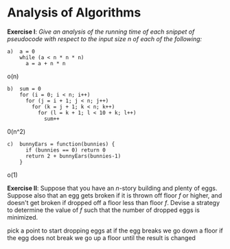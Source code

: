 # Analysis of Algorithms
**Exercise I**: _Give an analysis of the running time of each snippet of pseudocode with respect to the input size n of each of the following:_
```
a)  a = 0
    while (a < n * n * n) 
      a = a + n * n
```
o(n)
```
b)  sum = 0
    for (i = 0; i < n; i++)
      for (j = i + 1; j < n; j++)
        for (k = j + 1; k < n; k++)
          for (l = k + 1; l < 10 + k; l++)
            sum++
```
0(n^2)
```
c)  bunnyEars = function(bunnies) {
      if (bunnies == 0) return 0
      return 2 + bunnyEars(bunnies-1)
    }
```
o(1)

**Exercise II**:
Suppose that you have an _n_-story building and plenty of eggs. Suppose also that an egg gets broken if it is thrown off floor _f_ or higher, and doesn't get broken if dropped off a floor less than floor _f_. Devise a strategy to determine the value of _f_ such that the number of dropped eggs is minimized.

pick a point to start dropping eggs at
if the egg breaks we go down a floor
if the egg does not break we go up a floor
until the result is changed